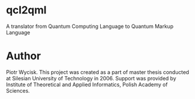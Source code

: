 # qcl2qml
A translator from Quantum Computing Language to Quantum Markup Language

# Author
Piotr Wycisk.
This project was created as a part of master thesis conducted at Silesian
University of Technology in 2006. Support was provided by Institute of
Theoretical and Applied Informatics, Polish Academy of Sciences.

